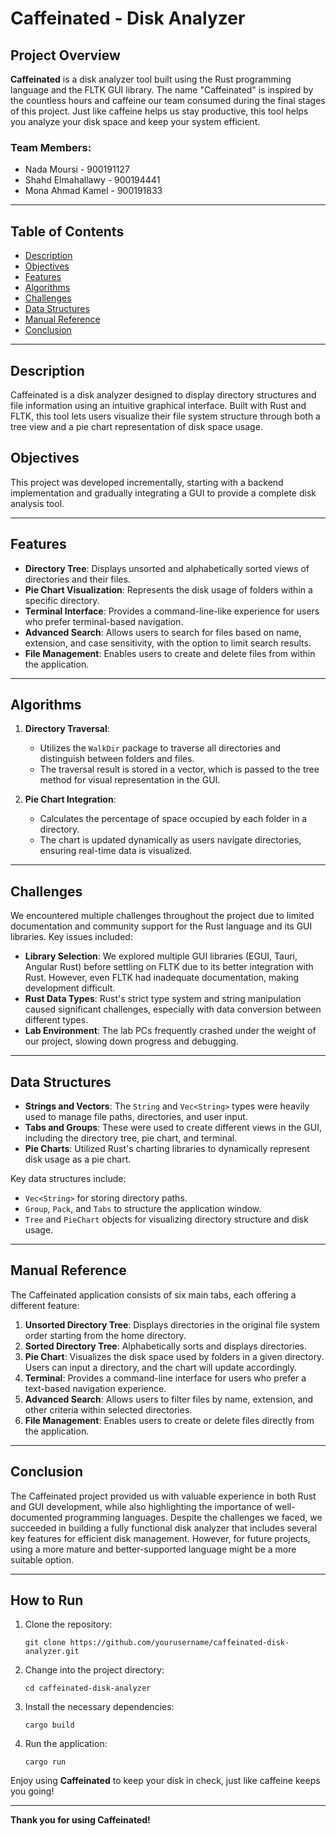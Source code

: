 # Caffeinated - Disk Analyzer

## Project Overview

**Caffeinated** is a disk analyzer tool built using the Rust programming language and the FLTK GUI library. The name "Caffeinated" is inspired by the countless hours and caffeine our team consumed during the final stages of this project. Just like caffeine helps us stay productive, this tool helps you analyze your disk space and keep your system efficient.

### Team Members:
- Nada Moursi - 900191127
- Shahd Elmahallawy - 900194441
- Mona Ahmad Kamel - 900191833

---

## Table of Contents

- [Description](#description)
- [Objectives](#objectives)
- [Features](#features)
- [Algorithms](#algorithms)
- [Challenges](#challenges)
- [Data Structures](#data-structures)
- [Manual Reference](#manual-reference)
- [Conclusion](#conclusion)

---

## Description

Caffeinated is a disk analyzer designed to display directory structures and file information using an intuitive graphical interface. Built with Rust and FLTK, this tool lets users visualize their file system structure through both a tree view and a pie chart representation of disk space usage.

## Objectives

This project was developed incrementally, starting with a backend implementation and gradually integrating a GUI to provide a complete disk analysis tool.

---

## Features

- **Directory Tree**: Displays unsorted and alphabetically sorted views of directories and their files.
- **Pie Chart Visualization**: Represents the disk usage of folders within a specific directory.
- **Terminal Interface**: Provides a command-line-like experience for users who prefer terminal-based navigation.
- **Advanced Search**: Allows users to search for files based on name, extension, and case sensitivity, with the option to limit search results.
- **File Management**: Enables users to create and delete files from within the application.

---

## Algorithms

1. **Directory Traversal**:
   - Utilizes the `WalkDir` package to traverse all directories and distinguish between folders and files.
   - The traversal result is stored in a vector, which is passed to the tree method for visual representation in the GUI.

2. **Pie Chart Integration**:
   - Calculates the percentage of space occupied by each folder in a directory.
   - The chart is updated dynamically as users navigate directories, ensuring real-time data is visualized.

---

## Challenges

We encountered multiple challenges throughout the project due to limited documentation and community support for the Rust language and its GUI libraries. Key issues included:

- **Library Selection**: We explored multiple GUI libraries (EGUI, Tauri, Angular Rust) before settling on FLTK due to its better integration with Rust. However, even FLTK had inadequate documentation, making development difficult.
- **Rust Data Types**: Rust's strict type system and string manipulation caused significant challenges, especially with data conversion between different types.
- **Lab Environment**: The lab PCs frequently crashed under the weight of our project, slowing down progress and debugging.

---

## Data Structures

- **Strings and Vectors**: The `String` and `Vec<String>` types were heavily used to manage file paths, directories, and user input.
- **Tabs and Groups**: These were used to create different views in the GUI, including the directory tree, pie chart, and terminal.
- **Pie Charts**: Utilized Rust's charting libraries to dynamically represent disk usage as a pie chart.

Key data structures include:
- `Vec<String>` for storing directory paths.
- `Group`, `Pack`, and `Tabs` to structure the application window.
- `Tree` and `PieChart` objects for visualizing directory structure and disk usage.

---

## Manual Reference

The Caffeinated application consists of six main tabs, each offering a different feature:

1. **Unsorted Directory Tree**: Displays directories in the original file system order starting from the home directory.
2. **Sorted Directory Tree**: Alphabetically sorts and displays directories.
3. **Pie Chart**: Visualizes the disk space used by folders in a given directory. Users can input a directory, and the chart will update accordingly.
4. **Terminal**: Provides a command-line interface for users who prefer a text-based navigation experience.
5. **Advanced Search**: Allows users to filter files by name, extension, and other criteria within selected directories.
6. **File Management**: Enables users to create or delete files directly from the application.

---

## Conclusion

The Caffeinated project provided us with valuable experience in both Rust and GUI development, while also highlighting the importance of well-documented programming languages. Despite the challenges we faced, we succeeded in building a fully functional disk analyzer that includes several key features for efficient disk management. However, for future projects, using a more mature and better-supported language might be a more suitable option.

---

## How to Run

1. Clone the repository:
   ```
   git clone https://github.com/yourusername/caffeinated-disk-analyzer.git
   ```

2. Change into the project directory:
   ```
   cd caffeinated-disk-analyzer
   ```

3. Install the necessary dependencies:
   ```
   cargo build
   ```

4. Run the application:
   ```
   cargo run
   ```

Enjoy using **Caffeinated** to keep your disk in check, just like caffeine keeps you going!

--- 

**Thank you for using Caffeinated!**
